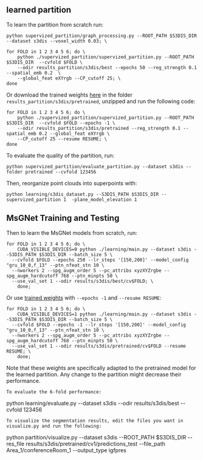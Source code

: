 ## learned partition

To learn the partition from scratch run:
```
python supervized_partition/graph_processing.py --ROOT_PATH $S3DIS_DIR --dataset s3dis --voxel_width 0.03; \

for FOLD in 1 2 3 4 5 6; do \
    python ./supervized_partition/supervized_partition.py --ROOT_PATH $S3DIS_DIR  --cvfold $FOLD \
    --odir results_partition/s3dis/best --epochs 50 --reg_strength 0.1 --spatial_emb 0.2  \
    --global_feat eXYrgb --CP_cutoff 25; \
done
```
Or download the trained weights [here](http://recherche.ign.fr/llandrieu/SPG/S3DIS/pretrained.zip) in the folder `results_partition/s3dis/pretrained`, unzipped and run the following code:

```
for FOLD in 1 2 3 4 5 6; do \
    python ./supervized_partition/supervized_partition.py --ROOT_PATH $S3DIS_DIR  --cvfold $FOLD --epochs -1 \
    --odir results_partition/s3dis/pretrained --reg_strength 0.1 --spatial_emb 0.2 --global_feat eXYrgb \
    --CP_cutoff 25 --resume RESUME; \
done
```

To evaluate the quality of the partition, run:
```
python supervized_partition/evaluate_partition.py --dataset s3dis --folder pretrained --cvfold 123456
```

Then, reorganize point clouds into superpoints with:
```
python learning/s3dis_dataset.py --S3DIS_PATH $S3DIS_DIR --supervized_partition 1  -plane_model_elevation 1
```

## MsGNet Training and Testing
Then to learn the MsGNet models from scratch, run:
```
for FOLD in 1 2 3 4 5 6; do \
	CUDA_VISIBLE_DEVICES=0 python ./learning/main.py --dataset s3dis --S3DIS_PATH $S3DIS_DIR --batch_size 5 \
  --cvfold $FOLD --epochs 250 --lr_steps '[150,200]' --model_config "gru_10_0,f_13" --ptn_nfeat_stn 10 \
  --nworkers 2 --spg_augm_order 5 --pc_attribs xyzXYZrgbe --spg_augm_hardcutoff 768 --ptn_minpts 50 \
  --use_val_set 1 --odir results/s3dis/best/cv$FOLD; \
    done;
```

Or use [trained weights](https://cmu.box.com/s/41jrvat2mpx6vt5qrj5qng3gwk8z8rfc) with `--epochs -1` and `--resume RESUME`:
```
for FOLD in 1 2 3 4 5 6; do \
	CUDA_VISIBLE_DEVICES=1 python ./learning/main.py --dataset s3dis --S3DIS_PATH $S3DIS_DIR --batch_size 5 \
  --cvfold $FOLD --epochs -1 --lr_steps '[150,200]' --model_config "gru_10_0,f_13" --ptn_nfeat_stn 10 \
  --nworkers 2 --spg_augm_order 5 --pc_attribs xyzXYZrgbe --spg_augm_hardcutoff 768 --ptn_minpts 50 \
  --use_val_set 1 --odir results/s3dis/pretrained/cv$FOLD --resume RESUME; \
    done;
```
Note that these weights are specifically adapted to the pretrained model for the learned partition. Any change to the partition might decrease their performance. 
```
To evaluate the 6-fold performance:
```
python learning/evaluate.py --dataset s3dis --odir results/s3dis/best --cvfold 123456
```
To visualize the segmentation results, edit the files you want in visualize.py and run the following:
```
python partition/visualize.py --dataset s3dis --ROOT_PATH $S3DIS_DIR --res_file results/s3dis/pretrained/cv1/predictions_test --file_path Area_1/conferenceRoom_1 --output_type igfpres
```

